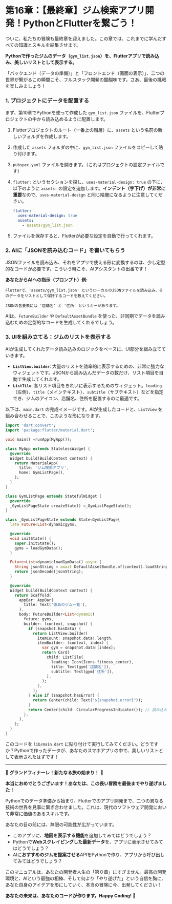# 第16章：【最終章】ジム検索アプリ開発！PythonとFlutterを繋ごう！

ついに、私たちの冒険も最終章を迎えました。この章では、これまでに学んだすべての知識とスキルを結集させます。

**Pythonで作ったジムのデータ（`gym_list.json`）を、Flutterアプリで読み込み、美しいリストとして表示する。**

「バックエンド（データの準備）」と「フロントエンド（画面の表示）」、二つの世界が繋がるこの瞬間こそ、フルスタック開発の醍醐味です。さあ、最後の挑戦を楽しみましょう！

### 1. プロジェクトにデータを配置する

まず、第10章でPythonを使って作成した `gym_list.json` ファイルを、Flutterプロジェクトの中から読み込めるように配置します。

1.  Flutterプロジェクトのルート（一番上の階層）に、`assets` という名前の新しいフォルダを作成します。
2.  作成した `assets` フォルダの中に、`gym_list.json` ファイルをコピーして貼り付けます。
3.  `pubspec.yaml` ファイルを開きます。（これはプロジェクトの設定ファイルです）
4.  `flutter:` というセクションを探し、`uses-material-design: true` の下に、以下のように `assets:` の設定を追加します。**インデント（字下げ）が非常に重要**なので、`uses-material-design` と同じ階層になるように注意してください。

    ```yaml
    flutter:
      uses-material-design: true
      assets:
        - assets/gym_list.json
    ```
5.  ファイルを保存すると、Flutterが必要な設定を自動で行ってくれます。

### 2. AIに「JSONを読み込むコード」を書いてもらう

JSONファイルを読み込み、それをアプリで使える形に変換するのは、少し定型的なコードが必要です。こういう時こそ、AIアシスタントの出番です！

**あなたからAIへの指示（プロンプト）例:**

```
Flutterで、'assets/gym_list.json' というローカルのJSONファイルを読み込み、そのデータをリストとして保持するコードを教えてください。

JSONの各要素には '店舗名' と '住所' というキーがあります。
```

AIは、`FutureBuilder` や `DefaultAssetBundle` を使った、非同期でデータを読み込むための定型的なコードを生成してくれるでしょう。

### 3. UIを組み立てる：ジムのリストを表示する

AIが生成してくれたデータ読み込みのロジックをベースに、UI部分を組み立てていきます。

*   **`ListView.builder`**: 大量のリストを効率的に表示するための、非常に強力なウィジェットです。JSONから読み込んだデータの数だけ、リスト項目を自動で生成してくれます。
*   **`ListTile`**: 各リスト項目をきれいに表示するためのウィジェット。`leading`（左側）、`title`（メインテキスト）、`subtitle`（サブテキスト）などを指定でき、ジムのアイコン、店舗名、住所を配置するのに最適です。

以下は、`main.dart` の完成イメージです。AIが生成したコードと、`ListView` を組み合わせることで、このような形になります。

```dart
import 'dart:convert';
import 'package:flutter/material.dart';

void main() =runApp(MyApp());

class MyApp extends StatelessWidget {
  @override
  Widget build(BuildContext context) {
    return MaterialApp(
      title: 'ジム検索アプリ',
      home: GymListPage(),
    );
  }
}

class GymListPage extends StatefulWidget {
  @override
  _GymListPageState createState() =_GymListPageState();
}

class _GymListPageState extends State<GymListPage{
  late Future<List<dynamicgyms;

  @override
  void initState() {
    super.initState();
    gyms = loadGymData();
  }

  Future<List<dynamicloadGymData() async {
    String jsonString = await DefaultAssetBundle.of(context).loadString('assets/gym_list.json');
    return jsonDecode(jsonString);
  }

  @override
  Widget build(BuildContext context) {
    return Scaffold(
      appBar: AppBar(
        title: Text('徳島のジム一覧'),
      ),
      body: FutureBuilder<List<dynamic(
        future: gyms,
        builder: (context, snapshot) {
          if (snapshot.hasData) {
            return ListView.builder(
              itemCount: snapshot.data!.length,
              itemBuilder: (context, index) {
                var gym = snapshot.data![index];
                return Card(
                  child: ListTile(
                    leading: Icon(Icons.fitness_center),
                    title: Text(gym['店舗名']),
                    subtitle: Text(gym['住所']),
                  ),
                );
              },
            );
          } else if (snapshot.hasError) {
            return Center(child: Text("${snapshot.error}"));
          }
          return Center(child: CircularProgressIndicator()); // 読み込み中の表示
        },
      ),
    );
  }
}
```

このコードを `lib/main.dart` に貼り付けて実行してみてください。どうですか？Pythonで作ったデータが、あなたのスマホアプリの中で、美しいリストとして表示されたはずです！

---

🎉 **グランドフィナーレ！新たなる旅の始まり！** 🎉

**本当におめでとうございます！あなたは、この長い冒険を最後までやり遂げました！**

Pythonでのデータ準備から始まり、Flutterでのアプリ開発まで、二つの異なる技術の世界を見事に繋ぎ合わせました。これは、現代のソフトウェア開発において非常に価値のあるスキルです。

あなたの目の前には、無限の可能性が広がっています。

*   このアプリに、**地図を表示する機能**を追加してみてはどうでしょう？
*   Pythonで**Webスクレイピングした最新データ**を、アプリに表示させてみてはどうでしょう？
*   AIに**おすすめのジムを提案させる**APIをPythonで作り、アプリから呼び出してみてはどうでしょう？

このマニュアルは、あなたの開発者人生の「第０章」にすぎません。最高の開発環境と、AIという最強の相棒、そして何より「やり遂げた」という自信を胸に、あなた自身のアイデアを形にしていく、本当の冒険に今、出発してください！

**あなたの未来は、あなたのコードが作ります。Happy Coding!** 🌟